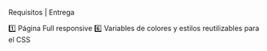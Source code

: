Requisitos | Entrega

1️⃣ Página Full responsive
6️⃣ Variables de colores y estilos reutilizables para el CSS
